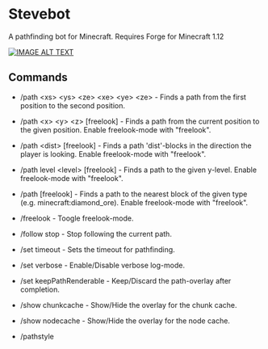 # Stevebot
A pathfinding bot for Minecraft.
Requires Forge for Minecraft 1.12


[![IMAGE ALT TEXT](http://img.youtube.com/vi/Q6micHhYB54/0.jpg)](https://www.youtube.com/watch?v=Q6micHhYB54 "Stevebot 1.0.0")


## Commands

- /path \<xs> \<ys> \<ze> \<xe> \<ye> \<ze>  -  Finds a path from the first position to the second position.
    
- /path \<x> \<y> \<z> [freelook]  -  Finds a path from the current position to the given position. Enable freelook-mode with "freelook".

- /path \<dist> [freelook]  -  Finds a path 'dist'-blocks in the direction the player is looking. Enable freelook-mode with "freelook".

- /path level \<level> [freelook]  -  Finds a path to the given y-level. Enable freelook-mode with "freelook".

- /path <block> [freelook]  -  Finds a path to the nearest block of the given type (e.g. minecraft:diamond_ore). Enable freelook-mode with "freelook".

- /freelook  -  Toogle freelook-mode.

- /follow stop  -  Stop following the current path.

- /set timeout <seconds>  -  Sets the timeout for pathfinding.

- /set verbose <enable>  -  Enable/Disable verbose log-mode.

- /set keepPathRenderable <keep>  -  Keep/Discard the path-overlay after completion.

- /show chunkcache <show>  -  Show/Hide the overlay for the chunk cache.

- /show nodecache <show>  -  Show/Hide the overlay for the node cache.

- /pathstyle <style>  -  Set the style of the path-overlay (solid, pathid, actionid, actioncost or actiontype)

- /clear blockcache  -  Clears the block-cache.

- /statistics [console]  -  Displays statistics about the last pathfinding process. Optionally format for console-output.